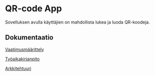 # QR-code App
Sovelluksen avulla käyttäjien on mahdollista lukea ja luoda QR-koodeja.

## Dokumentaatio
[Vaatimusmäärittely](https://github.com/r0bert1/ot-harjoitustyo/blob/master/dokumentaatio/vaatimusmaarittely.md)

[Työaikakirjanpito](https://github.com/r0bert1/ot-harjoitustyo/blob/master/dokumentaatio/tuntikirjanpito.md)

[Arkkitehtuuri](https://github.com/r0bert1/ot-harjoitustyo/blob/master/dokumentaatio/arkkitehtuuri.md)



